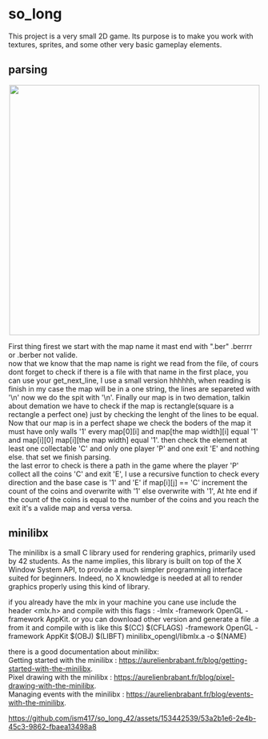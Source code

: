 # so_long

This project is a very small 2D game.
Its purpose is to make you work with textures, sprites,
and some other very basic gameplay elements.

## parsing

<p align="center">
<img src="https://media.giphy.com/media/mTSyzp4bHx86C5peai/giphy.gif" style="width:500px">
</p>

First thing firest we start with the map name it mast end with ".ber" .berrrr or .berber not valide.\
now that we know that the map name is right we read from the file, of cours dont forget to check if there is a file with that name in the first place, you can use your get_next_line, I use a small version hhhhhh, when reading is finish in my case the map will be in a one string, the lines are separeted with '\n' now we do the spit with '\n'. Finally our map is in two demation, talkin about demation we have to check if the map is rectangle(square is a rectangle a perfect one) just by checking the lenght of the lines to be equal.\
Now that our map is in a perfect shape we check the boders of the map it must have only walls '1' every map[0][i] and map[the map width][i] equal '1' and map[i][0] map[i][the map width] equal '1'. then check the element at least one collectable 'C' and only one player 'P' and one exit 'E' and nothing else. that set we finish parsing.\
the last error to check is there a path in the game where the player 'P' collect all the coins 'C' and exit 'E', I use a recursive function to check every direction and the base case is '1' and 'E' if map[i][j] == 'C' increment the count of the coins and overwrite with '1' else overwrite with '1', At hte end if the count of the coins is equal to the number of the coins and you reach the exit it's a valide map and versa versa.

## minilibx

The minilibx is a small C library used for rendering graphics, primarily used by 42 students. As the name implies, this library is built on top of the X Window System API, to provide a much simpler programming interface suited for beginners. Indeed, no X knowledge is needed at all to render graphics properly using this kind of library.

if you already have the mlx in your machine you cane use include the header <mlx.h> and compile with this flags : -lmlx -framework OpenGL -framework AppKit.
or you can download other version and generate a file .a from it and compile with is like this 
$(CC) $(CFLAGS) -framework OpenGL -framework AppKit $(OBJ) $(LIBFT) minilibx_opengl/libmlx.a -o $(NAME)

there is a good documentation about minilibx:\
Getting started with the minilibx : https://aurelienbrabant.fr/blog/getting-started-with-the-minilibx. \
Pixel drawing with the minilibx : https://aurelienbrabant.fr/blog/pixel-drawing-with-the-minilibx. \
Managing events with the minilibx : https://aurelienbrabant.fr/blog/events-with-the-minilibx. 


https://github.com/ism417/so_long_42/assets/153442539/53a2b1e6-2e4b-45c3-9862-fbaea13498a8
